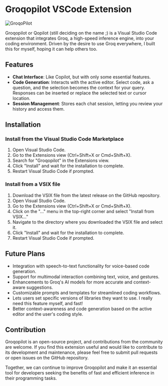 # Groqopilot VSCode Extension

![GroqoPilot](https://i.imgur.com/8M4O4oU.gif)

Groqopilot or Qopilot (still deciding on the name ;) is a Visual Studio Code extension that integrates Groq, a high-speed inference engine, into your coding environment. Driven by the desire to use Groq everywhere, I built this for myself, hoping it can help others too.

## Features

- **Chat Interface**: Like Copilot, but with only some essential features.
- **Code Generation**: Interacts with the active editor. Select code, ask a question, and the selection becomes the context for your query. Responses can be inserted or replace the selected text or cursor location.
- **Session Management**: Stores each chat session, letting you review your history and access them.

## Installation

### Install from the Visual Studio Code Marketplace
1. Open Visual Studio Code.
2. Go to the Extensions view (Ctrl+Shift+X or Cmd+Shift+X).
3. Search for "Groqopilot" in the Extensions view.
4. Click "Install" and wait for the installation to complete.
5. Restart Visual Studio Code if prompted.

### Install from a VSIX file
1. Download the VSIX file from the latest release on the GitHub repository.
2. Open Visual Studio Code.
3. Go to the Extensions view (Ctrl+Shift+X or Cmd+Shift+X).
4. Click on the "..." menu in the top-right corner and select "Install from VSIX..."
5. Navigate to the directory where you downloaded the VSIX file and select it.
6. Click "Install" and wait for the installation to complete.
7. Restart Visual Studio Code if prompted.

## Future Plans
- Integration with speech-to-text functionality for voice-based code generation.
- Support for multimodal interaction combining text, voice, and gestures.
- Enhancements to Groq's AI models for more accurate and context-aware suggestions.
- Customizable prompts and templates for streamlined coding workflows.
- Lets users set specific versions of libraries they want to use. I really need this feature myself, and fast!
- Better context-awareness and code generation based on the active editor and the user's coding style.

## Contribution
Groqopilot is an open-source project, and contributions from the community are welcome. If you find this extension useful and would like to contribute to its development and maintenance, please feel free to submit pull requests or open issues on the GitHub repository.

Together, we can continue to improve Groqopilot and make it an essential tool for developers seeking the benefits of fast and efficient inference in their programming tasks. 